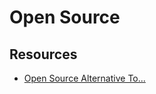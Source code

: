 # Open Source

## Resources

- [Open Source Alternative To...](https://www.opensourcealternative.to/)
